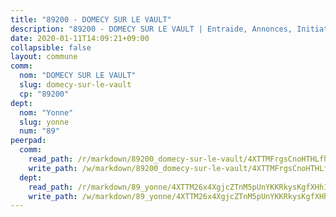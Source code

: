 ```yaml
---
title: "89200 - DOMECY SUR LE VAULT"
description: "89200 - DOMECY SUR LE VAULT | Entraide, Annonces, Initiatives"
date: 2020-01-11T14:09:21+09:00
collapsible: false
layout: commune
comm:
  nom: "DOMECY SUR LE VAULT"
  slug: domecy-sur-le-vault
  cp: "89200"
dept:
  nom: "Yonne"
  slug: yonne
  num: "89"
peerpad:
  comm:
    read_path: /r/markdown/89200_domecy-sur-le-vault/4XTTMFrgsCnoHTHLfh3tj9mQh36fLRGXLEFEQAVZuWNMzGwnT
    write_path: /w/markdown/89200_domecy-sur-le-vault/4XTTMFrgsCnoHTHLfh3tj9mQh36fLRGXLEFEQAVZuWNMzGwnT-K3TgUmY2V4cQL8nuqXFJ3nnciaJyvY3AJSn3gqEhHBnEeNo98UPAT6DEi6zTc1886oaHZKYKFPXLzftnPEzXKgXZ5ekbJwqv1n1A6PTB1Z4uYrZwVei9ehsD91498dAJBBXT31Ss
  dept:
    read_path: /r/markdown/89_yonne/4XTTM26x4XgjcZTnM5pUnYKKRkysKgfXHh1wiigoPHqn9LDKB
    write_path: /w/markdown/89_yonne/4XTTM26x4XgjcZTnM5pUnYKKRkysKgfXHh1wiigoPHqn9LDKB-K3TgU4xaMVqzoRnPJNyddApuMoWvJyHL35bzooauYvdhG3MLg3ikjpoueq9BDtqVP4hJBQxpPxix2gohzXyST9tZPnEkyXpDMdHiAFpx7EU6e8WgvFk7NPsBQepM8o13bG9dyqq7
---
```



